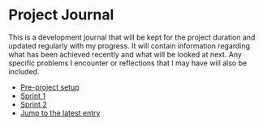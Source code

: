# Project Journal

This is a development journal that will be kept for the project duration and updated regularly with my progress.
It will contain information regarding what has been achieved recently and what will be looked at next.
Any specific problems I encounter or reflections that I may have will also be included.

- [Pre-project setup](./preProject/journal.md)
- [Sprint 1](./sprint1/journal.md)
- [Sprint 2](./sprint2/journal.md)
- [Jump to the latest entry](./sprint2/journal.md#latestEntry)
